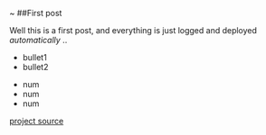 ~
##First post

Well this is a first post, and everything is just logged and deployed *automatically* ..

* bullet1
* bullet2

- num
- num
- num

[project source](https://github.com/K0F/www_upkeep)
